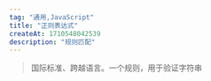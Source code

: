 ```yaml
---
tag: "通用,JavaScript"
title: "正则表达式"
createAt: 1710548042539
description: "规则匹配"
---
```


> 国际标准、跨越语言。一个规则，用于验证字符串
